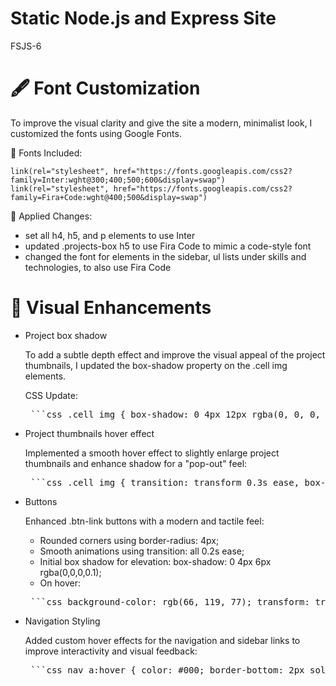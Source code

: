 # Static Node.js and Express Site
FSJS-6

# 🖋 Font Customization
To improve the visual clarity and give the site a modern, minimalist look, I customized the fonts using Google Fonts.

🔗 Fonts Included:

    link(rel="stylesheet", href="https://fonts.googleapis.com/css2?family=Inter:wght@300;400;500;600&display=swap")
    link(rel="stylesheet", href="https://fonts.googleapis.com/css2?family=Fira+Code:wght@400;500&display=swap")

🎨 Applied Changes:
 - set all h4, h5, and p elements to use Inter
 - updated .projects-box h5 to use Fira Code to mimic a code-style font
 - changed the font for elements in the sidebar, ul lists under skills and technologies, to also use Fira Code


# 🎨 Visual Enhancements

* Project box shadow

    To add a subtle depth effect and improve the visual appeal of the project thumbnails, I updated the box-shadow property on the .cell img elements.

    CSS Update:
    <pre> ```css .cell img { box-shadow: 0 4px 12px rgba(0, 0, 0, 0.1); } ``` </pre>

* Project thumbnails hover effect

    Implemented a smooth hover effect to slightly enlarge project thumbnails and enhance shadow for a "pop-out" feel:
    <pre> ```css .cell img { transition: transform 0.3s ease, box-shadow 0.3s ease; } .cell img:hover { transform: scale(1.03); box-shadow: 0 6px 18px rgba(0, 0, 0, 0.15); } ``` </pre>

* Buttons

    Enhanced .btn-link buttons with a modern and tactile feel:
    - Rounded corners using border-radius: 4px;
    - Smooth animations using transition: all 0.2s ease;
    - Initial box shadow for elevation: box-shadow: 0 4px 6px rgba(0,0,0,0.1);
    - On hover:
     <pre> ```css background-color: rgb(66, 119, 77); transform: translateY(2px); box-shadow: 0 2px 3px rgba(0, 0, 0, 0.15); ``` </pre>

* Navigation Styling

    Added custom hover effects for the navigation and sidebar links to improve interactivity and visual feedback:
    <pre> ```css nav a:hover { color: #000; border-bottom: 2px solid #000; } .sidebar a:hover { color: #fefefe; border-bottom: 2px solid #fefefe; } ``` </pre>